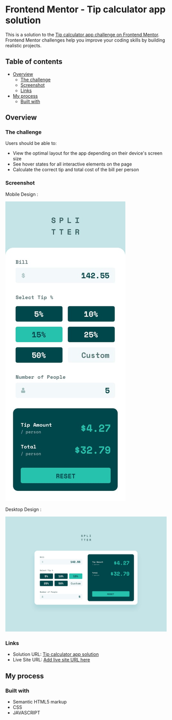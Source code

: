 # Frontend Mentor - Tip calculator app solution

This is a solution to the [Tip calculator app challenge on Frontend Mentor](https://www.frontendmentor.io/challenges/tip-calculator-app-ugJNGbJUX). Frontend Mentor challenges help you improve your coding skills by building realistic projects.

## Table of contents

- [Overview](#overview)
  - [The challenge](#the-challenge)
  - [Screenshot](#screenshot)
  - [Links](#links)
- [My process](#my-process)
  - [Built with](#built-with)

## Overview

### The challenge

Users should be able to:

- View the optimal layout for the app depending on their device's screen size
- See hover states for all interactive elements on the page
- Calculate the correct tip and total cost of the bill per person

### Screenshot

Mobile Design :

![](design/mobile-design.jpg)

Desktop Design :

![](design/desktop-design-completed.jpg)

### Links

- Solution URL: [Tip calculator app solution]()
- Live Site URL: [Add live site URL here]()

## My process

### Built with

- Semantic HTML5 markup
- CSS
- JAVASCRIPT
